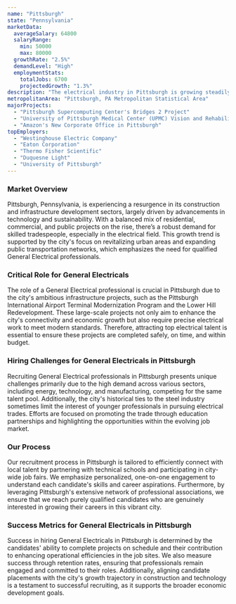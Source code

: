 ```yaml
---
name: "Pittsburgh"
state: "Pennsylvania"
marketData:
  averageSalary: 64800
  salaryRange:
    min: 50000
    max: 80000
  growthRate: "2.5%"
  demandLevel: "High"
  employmentStats:
    totalJobs: 6700
    projectedGrowth: "1.3%"
description: "The electrical industry in Pittsburgh is growing steadily, with a range of opportunities in construction, data centers and low voltage applications."
metropolitanArea: "Pittsburgh, PA Metropolitan Statistical Area"
majorProjects:
  - "Pittsburgh Supercomputing Center's Bridges 2 Project"
  - "University of Pittsburgh Medical Center (UPMC) Vision and Rehabilitation Tower"
  - "Amazon's New Corporate Office in Pittsburgh"
topEmployers:
  - "Westinghouse Electric Company"
  - "Eaton Corporation"
  - "Thermo Fisher Scientific"
  - "Duquesne Light"
  - "University of Pittsburgh"
---
```


### Market Overview
Pittsburgh, Pennsylvania, is experiencing a resurgence in its construction and infrastructure development sectors, largely driven by advancements in technology and sustainability. With a balanced mix of residential, commercial, and public projects on the rise, there’s a robust demand for skilled tradespeople, especially in the electrical field. This growth trend is supported by the city's focus on revitalizing urban areas and expanding public transportation networks, which emphasizes the need for qualified General Electrical professionals.

### Critical Role for General Electricals
The role of a General Electrical professional is crucial in Pittsburgh due to the city's ambitious infrastructure projects, such as the Pittsburgh International Airport Terminal Modernization Program and the Lower Hill Redevelopment. These large-scale projects not only aim to enhance the city's connectivity and economic growth but also require precise electrical work to meet modern standards. Therefore, attracting top electrical talent is essential to ensure these projects are completed safely, on time, and within budget.

### Hiring Challenges for General Electricals in Pittsburgh
Recruiting General Electrical professionals in Pittsburgh presents unique challenges primarily due to the high demand across various sectors, including energy, technology, and manufacturing, competing for the same talent pool. Additionally, the city's historical ties to the steel industry sometimes limit the interest of younger professionals in pursuing electrical trades. Efforts are focused on promoting the trade through education partnerships and highlighting the opportunities within the evolving job market.

### Our Process
Our recruitment process in Pittsburgh is tailored to efficiently connect with local talent by partnering with technical schools and participating in city-wide job fairs. We emphasize personalized, one-on-one engagement to understand each candidate's skills and career aspirations. Furthermore, by leveraging Pittsburgh's extensive network of professional associations, we ensure that we reach purely qualified candidates who are genuinely interested in growing their careers in this vibrant city.

### Success Metrics for General Electricals in Pittsburgh
Success in hiring General Electricals in Pittsburgh is determined by the candidates' ability to complete projects on schedule and their contribution to enhancing operational efficiencies in the job sites. We also measure success through retention rates, ensuring that professionals remain engaged and committed to their roles. Additionally, aligning candidate placements with the city's growth trajectory in construction and technology is a testament to successful recruiting, as it supports the broader economic development goals.